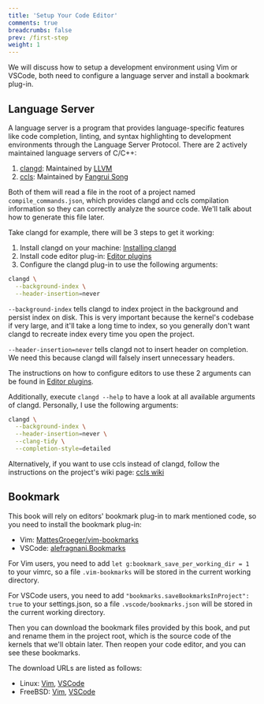 ```yaml
---
title: 'Setup Your Code Editor'
comments: true
breadcrumbs: false
prev: /first-step
weight: 1
---
```


We will discuss how to setup a development environment using Vim or VSCode, both need to configure a language server and install a bookmark plug-in.

## Language Server

A language server is a program that provides language-specific features like code completion, linting, and syntax highlighting to development environments through the Language Server Protocol. There are 2 actively maintained language servers of C/C++:

1. [clangd](https://clangd.llvm.org/): Maintained by [LLVM](https://llvm.org)
2. [ccls](https://github.com/MaskRay/ccls): Maintained by [Fangrui Song](https://github.com/MaskRay)

Both of them will read a file in the root of a project named `compile_commands.json`, which provides clangd and ccls compilation information so they can correctly analyze the source code. We'll talk about how to generate this file later.

Take clangd for example, there will be 3 steps to get it working:

1. Install clangd on your machine: [Installing clangd](https://clangd.llvm.org/installation#installing-clangd)
2. Install code editor plug-in: [Editor plugins](https://clangd.llvm.org/installation#editor-plugins)
3. Configure the clangd plug-in to use the following arguments:

```sh
clangd \
  --background-index \
  --header-insertion=never
```

`--background-index` tells clangd to index project in the background and persist index on disk. This is very important because the kernel's codebase if very large, and it'll take a long time to index, so you generally don't want clangd to recreate index every time you open the project.

`--header-insertion=never` tells clangd not to insert header on completion. We need this because clangd will falsely insert unnecessary headers.

The instructions on how to configure editors to use these 2 arguments can be found in [Editor plugins](https://clangd.llvm.org/installation#editor-plugins).

Additionally, execute `clangd --help` to have a look at all available arguments of clangd. Personally, I use the following arguments:

```sh
clangd \
  --background-index \
  --header-insertion=never \
  --clang-tidy \
  --completion-style=detailed
```

Alternatively, if you want to use ccls instead of clangd, follow the instructions on the project's wiki page: [ccls wiki](https://github.com/MaskRay/ccls/wiki)

## Bookmark

This book will rely on editors' bookmark plug-in to mark mentioned code, so you need to install the bookmark plug-in:

- Vim: [MattesGroeger/vim-bookmarks](https://github.com/MattesGroeger/vim-bookmarks)
- VSCode: [alefragnani.Bookmarks](https://marketplace.visualstudio.com/items?itemName=alefragnani.Bookmarks)

For Vim users, you need to add `let g:bookmark_save_per_working_dir = 1` to your vimrc, so a file `.vim-bookmarks` will be stored in the current working directory.

For VSCode users, you need to add `"bookmarks.saveBookmarksInProject": true` to your settings.json, so a file `.vscode/bookmarks.json` will be stored in the current working directory.

Then you can download the bookmark files provided by this book, and put and rename them in the project root, which is the source code of the kernels that we'll obtain later. Then reopen your code editor, and you can see these bookmarks.

The download URLs are listed as follows:

- Linux: [Vim](https://github.com/sainnhe/khn/blob/master/bookmarks/vim/linux.vim), [VSCode](https://github.com/sainnhe/khn/blob/master/bookmarks/vscode/linux.json)
- FreeBSD: [Vim](https://github.com/sainnhe/khn/blob/master/bookmarks/vim/freebsd.vim), [VSCode](https://github.com/sainnhe/khn/blob/master/bookmarks/vscode/freebsd.json)
